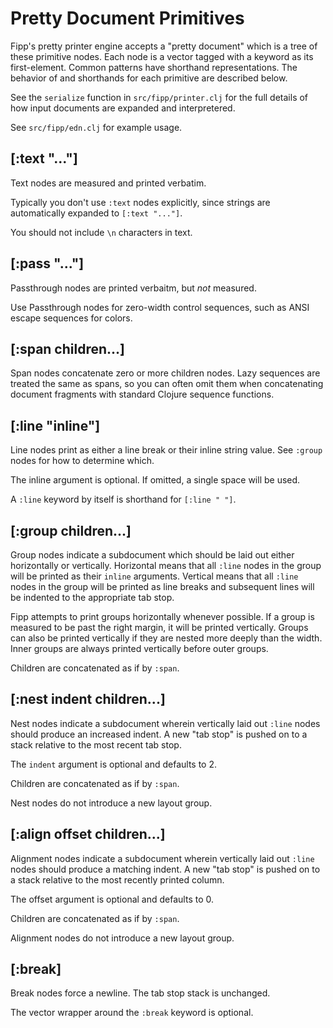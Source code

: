 # Pretty Document Primitives

Fipp's pretty printer engine accepts a "pretty document" which is a tree of
these primitive nodes. Each node is a vector tagged with a keyword as its
first-element. Common patterns have shorthand representations.  The behavior
of and shorthands for each primitive are described below.

See the `serialize` function in `src/fipp/printer.clj` for the full details of
how input documents are expanded and interpretered.

See `src/fipp/edn.clj` for example usage.


## [:text "..."]

Text nodes are measured and printed verbatim.

Typically you don't use `:text` nodes explicitly, since strings are
automatically expanded to `[:text "..."]`.

You should not include `\n` characters in text.


## [:pass "..."]

Passthrough nodes are printed verbaitm, but *not* measured.

Use Passthrough nodes for zero-width control sequences, such as ANSI escape
sequences for colors.


## [:span children...]

Span nodes concatenate zero or more children nodes. Lazy sequences are
treated the same as spans, so you can often omit them when concatenating
document fragments with standard Clojure sequence functions.


## [:line "inline"]

Line nodes print as either a line break or their inline string value. See
`:group` nodes for how to determine which.

The inline argument is optional. If omitted, a single space will be used.

A `:line` keyword by itself is shorthand for `[:line " "]`.


## [:group children...]

Group nodes indicate a subdocument which should be laid out either
horizontally or vertically. Horizontal means that all `:line` nodes in the
group will be printed as their `inline` arguments. Vertical means that all
`:line` nodes in the group will be printed as line breaks and subsequent
lines will be indented to the appropriate tab stop.

Fipp attempts to print groups horizontally whenever possible. If a group is
measured to be past the right margin, it will be printed vertically. Groups
can also be printed vertically if they are nested more deeply than the width.
Inner groups are always printed vertically before outer groups.

Children are concatenated as if by `:span`.


## [:nest indent children...]

Nest nodes indicate a subdocument wherein vertically laid out `:line` nodes
should produce an increased indent. A new "tab stop" is pushed on to a stack
relative to the most recent tab stop.

The `indent` argument is optional and defaults to 2.

Children are concatenated as if by `:span`.

Nest nodes do not introduce a new layout group.


## [:align offset children...]

Alignment nodes indicate a subdocument wherein vertically laid out `:line`
nodes should produce a matching indent. A new "tab stop" is pushed on to a
stack relative to the most recently printed column.

The offset argument is optional and defaults to 0.

Children are concatenated as if by `:span`.

Alignment nodes do not introduce a new layout group.


## [:break]

Break nodes force a newline. The tab stop stack is unchanged.

The vector wrapper around the `:break` keyword is optional.
